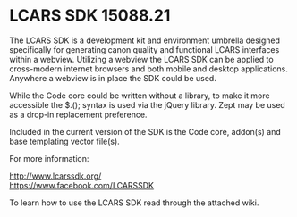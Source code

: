 LCARS SDK 15088.21
============

The LCARS SDK is a development kit and environment umbrella designed specifically for generating canon quality and functional LCARS interfaces within a webview.  Utilizing a webview the LCARS SDK can be applied to cross-modern internet browsers and both mobile and desktop applications.  Anywhere a webview is in place the SDK could be used.

While the Code core could be written without a library, to make it more accessible the $.(); syntax is used via the jQuery library.  Zept may be used as a drop-in replacement preference.

Included in the current version of the SDK is the Code core, addon(s) and base templating vector file(s).

For more information:

http://www.lcarssdk.org/ <br>
https://www.facebook.com/LCARSSDK <br>

To learn how to use the LCARS SDK read through the attached wiki.
